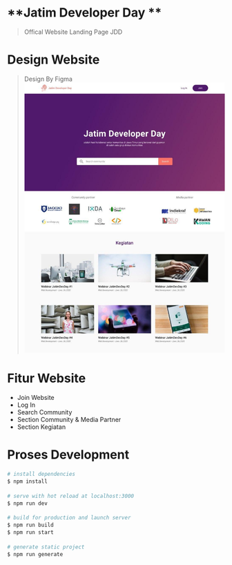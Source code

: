 <link href="https://myCDN.com/prism@v1.x/themes/prism.css" rel="stylesheet" />

# **Jatim Developer Day **
> Offical Website Landing Page JDD

# **Design Website**
> Design By Figma
![](static/design.jpg)


# **Fitur Website**
* Join Website
* Log In
* Search Community
* Section Community & Media Partner
* Section Kegiatan

# **Proses Development**
```bash
# install dependencies
$ npm install

# serve with hot reload at localhost:3000
$ npm run dev

# build for production and launch server
$ npm run build
$ npm run start

# generate static project
$ npm run generate
```
